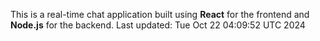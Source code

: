 This is a real-time chat application built using **React** for the frontend and **Node.js** for the backend.
Last updated: Tue Oct 22 04:09:52 UTC 2024
